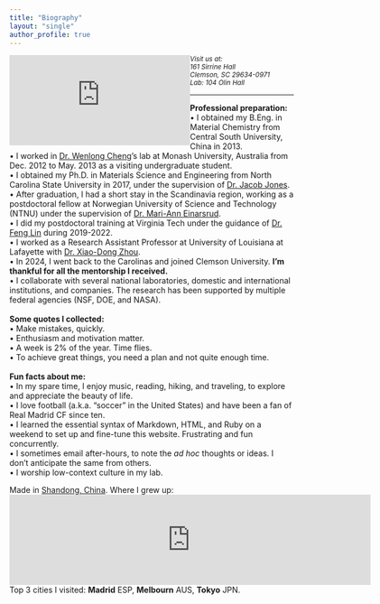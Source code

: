 ```yaml
---
title: "Biography"
layout: "single"
author_profile: true
---
```

<p style="width: 640px height=160px">
	<iframe src="https://www.google.com/maps/embed?pb=!1m18!1m12!1m3!1d7269043.22949187!2d-82.34397596421735!3d34.57944336911884!2m3!1f0!2f0!3f0!3m2!1i1024!2i768!4f13.1!3m3!1m2!1s0x88585e1135ab658d%3A0x8d3219cb792a8e56!2sClemson%20University!5e0!3m2!1sen!2sus!4v1715472447720!5m2!1sen!2sus" width="320px" height="160px" style="border:0;float: left;" allowfullscreen="" loading="lazy" referrerpolicy="no-referrer-when-downgrade"></iframe>
	<small><address>Visit us at:<br>161 Sirrine Hall<br>Clemson, SC 29634-0971<br>Lab: 104 Olin Hall<br></address></small>
</p>
<hr>
<b>Professional preparation:</b><br>
&bull;&nbsp;I obtained my B.Eng. in Material Chemistry from Central South University, China in 2013.<br>
&bull;&nbsp;I worked in <a href="https://users.monash.edu.au/~wenlongc/">Dr. Wenlong Cheng</a>’s lab at Monash University, Australia from Dec. 2012 to May. 2013 as a visiting undergraduate student.<br>
&bull;&nbsp;I obtained my Ph.D. in Materials Science and Engineering from North Carolina State University in 2017, under the supervision of <a href="https://www.mse.ncsu.edu/people/jljone21/">Dr. Jacob Jones</a>.<br>
&bull;&nbsp;After graduation, I had a short stay in the Scandinavia region, working as a postdoctoral fellow at Norwegian University of Science and Technology (NTNU) under the supervision of <a href="https://www.ntnu.edu/employees/mari-ann.einarsrud">Dr. Mari-Ann Einarsrud</a>.<br>
&bull;&nbsp;I did my postdoctoral training at Virginia Tech under the guidance of <a href="https://thelinlabatvt.weebly.com/pi.html">Dr. Feng Lin</a> during 2019-2022.<br>
&bull;&nbsp;I worked as a Research Assistant Professor at University of Louisiana at Lafayette with <a href="https://www.linkedin.com/in/xiao-dong-zhou-b808a7159/">Dr. Xiao-Dong Zhou</a>.<br>
&bull;&nbsp;In 2024, I went back to the Carolinas and joined Clemson University. <strong>I’m thankful for all the mentorship I received.</strong><br>
&bull;&nbsp;I collaborate with several national laboratories, domestic and international institutions, and companies. The research has been supported by multiple federal agencies (NSF, DOE, and NASA).<br>
<br>
<b>Some quotes I collected:</b><br>
&bull;&nbsp;Make mistakes, quickly.<br>
&bull;&nbsp;Enthusiasm and motivation matter.<br>
&bull;&nbsp;A week is 2% of the year. Time flies.<br>
&bull;&nbsp;To achieve great things, you need a plan and not quite enough time.<br>
<br>
<b>Fun facts about me:</b><br>
&bull;&nbsp;In my spare time, I enjoy music, reading, hiking, and traveling, to explore and appreciate the beauty of life.<br>
&bull;&nbsp;I love football (a.k.a. “soccer” in the United States) and have been a fan of Real Madrid CF since ten.<br>
&bull;&nbsp;I learned the essential syntax of Markdown, HTML, and Ruby on a weekend to set up and fine-tune this website. Frustrating and fun concurrently.<br>
&bull;&nbsp;I sometimes email after-hours, to note the <em>ad hoc</em> thoughts or ideas. I don’t anticipate the same from others.<br>
&bull;&nbsp;I worship low-context culture in my lab.<br>
<!-- &bull;&nbsp;text<br> -->
<p>
	Made in <a href="https://maps.app.goo.gl/Bk4waZnsqYEdiDZw6">Shandong, China</a>. Where I grew up:<br>
	<iframe src="https://www.google.com/maps/embed?pb=!1m18!1m12!1m3!1d15981514.723731013!2d113.43829049425533!3d35.435630804616224!2m3!1f0!2f0!3f0!3m2!1i1024!2i768!4f13.1!3m3!1m2!1s0x35c2d8ed474e7eb3%3A0x5565962081825b88!2sLiaocheng%2C%20Shandong%2C%20China!5e0!3m2!1sen!2sus!4v1715472523490!5m2!1sen!2sus" width="640" height="160" style="border:0;" allowfullscreen="" loading="lazy" referrerpolicy="no-referrer-when-downgrade"></iframe><br>
	Top 3 cities I visited: <b>Madrid</b> ESP, <b>Melbourn</b> AUS, <b>Tokyo</b> JPN.
</p>